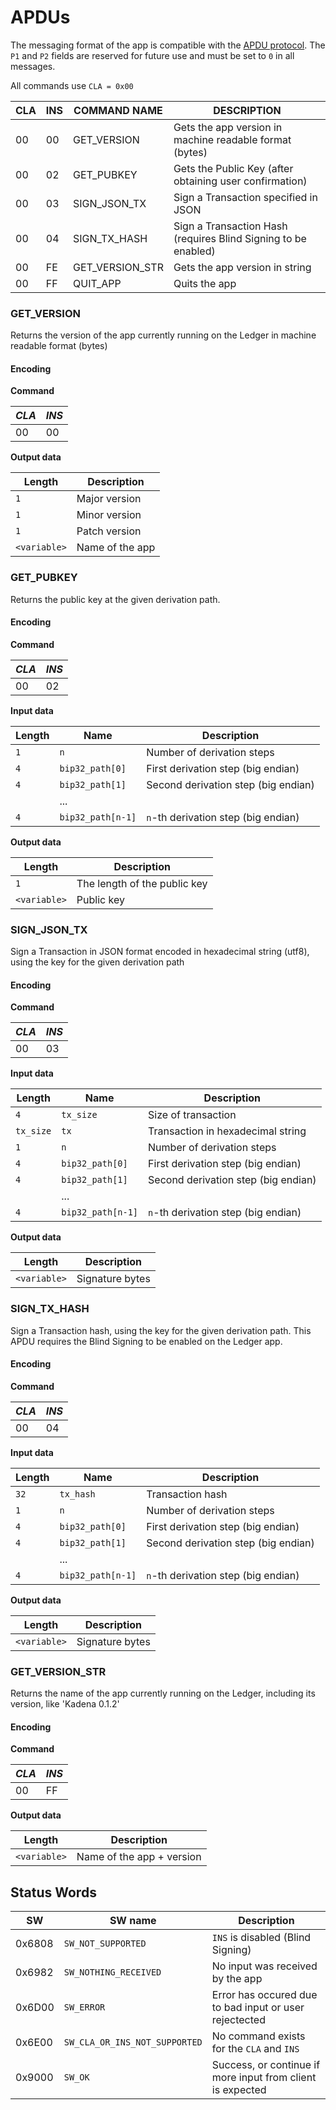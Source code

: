 
# APDUs

The messaging format of the app is compatible with the [APDU protocol](https://developers.ledger.com/docs/nano-app/application-structure/#apdu-interpretation-loop). The `P1` and `P2` fields are reserved for future use and must be set to `0` in all messages.

All commands use `CLA = 0x00`

| CLA | INS | COMMAND NAME    | DESCRIPTION                                                    |
|-----|-----|-----------------|----------------------------------------------------------------|
| 00  | 00  | GET_VERSION     | Gets the app version in machine readable format (bytes)        |
| 00  | 02  | GET_PUBKEY      | Gets the Public Key (after obtaining user confirmation)        |
| 00  | 03  | SIGN_JSON_TX    | Sign a Transaction specified in JSON                           |
| 00  | 04  | SIGN_TX_HASH    | Sign a Transaction Hash (requires Blind Signing to be enabled) |
| 00  | FE  | GET_VERSION_STR | Gets the app version in string                                 |
| 00  | FF  | QUIT_APP        | Quits the app                                                  |


### GET_VERSION

Returns the version of the app currently running on the Ledger in machine readable format (bytes)

#### Encoding

**Command**

| *CLA* | *INS* |
|-------|-------|
| 00    | 00    |

**Output data**

| Length       | Description     |
|--------------|-----------------|
| `1`          | Major version   |
| `1`          | Minor version   |
| `1`          | Patch version   |
| `<variable>` | Name of the app |

### GET_PUBKEY

Returns the public key at the given derivation path.

#### Encoding

**Command**

| *CLA* | *INS* |
|-------|-------|
| 00    | 02    |

**Input data**

| Length | Name              | Description                         |
|--------|-------------------|-------------------------------------|
| `1`    | `n`               | Number of derivation steps          |
| `4`    | `bip32_path[0]`   | First derivation step (big endian)  |
| `4`    | `bip32_path[1]`   | Second derivation step (big endian) |
|        | ...               |                                     |
| `4`    | `bip32_path[n-1]` | `n`-th derivation step (big endian) |

**Output data**

| Length       | Description                  |
|--------------|------------------------------|
| `1`          | The length of the public key |
| `<variable>` | Public key                   |

### SIGN_JSON_TX

Sign a Transaction in JSON format encoded in hexadecimal string (utf8), using the key for the given derivation path

#### Encoding

**Command**

| *CLA* | *INS* |
|-------|-------|
| 00    | 03    |

**Input data**

| Length    | Name              | Description                         |
|-----------|-------------------|-------------------------------------|
| `4`       | `tx_size`         | Size of transaction                 |
| `tx_size` | `tx`              | Transaction in hexadecimal string   |
| `1`       | `n`               | Number of derivation steps          |
| `4`       | `bip32_path[0]`   | First derivation step (big endian)  |
| `4`       | `bip32_path[1]`   | Second derivation step (big endian) |
|           | ...               |                                     |
| `4`       | `bip32_path[n-1]` | `n`-th derivation step (big endian) |

**Output data**

| Length       | Description     |
|--------------|-----------------|
| `<variable>` | Signature bytes |

### SIGN_TX_HASH

Sign a Transaction hash, using the key for the given derivation path.
This APDU requires the Blind Signing to be enabled on the Ledger app.

#### Encoding

**Command**

| *CLA* | *INS* |
|-------|-------|
| 00    | 04    |

**Input data**

| Length | Name              | Description                         |
|--------|-------------------|-------------------------------------|
| `32`   | `tx_hash`         | Transaction hash                    |
| `1`    | `n`               | Number of derivation steps          |
| `4`    | `bip32_path[0]`   | First derivation step (big endian)  |
| `4`    | `bip32_path[1]`   | Second derivation step (big endian) |
|        | ...               |                                     |
| `4`    | `bip32_path[n-1]` | `n`-th derivation step (big endian) |

**Output data**

| Length       | Description     |
|--------------|-----------------|
| `<variable>` | Signature bytes |

### GET_VERSION_STR

Returns the name of the app currently running on the Ledger, including its version, like 'Kadena 0.1.2'

#### Encoding

**Command**

| *CLA* | *INS* |
|-------|-------|
| 00    | FF    |

**Output data**

| Length       | Description               |
|--------------|---------------------------|
| `<variable>` | Name of the app + version |

## Status Words

| SW     | SW name                       | Description                                                |
|--------|-------------------------------|------------------------------------------------------------|
| 0x6808 | `SW_NOT_SUPPORTED`            | `INS` is disabled  (Blind Signing)                         |
| 0x6982 | `SW_NOTHING_RECEIVED`         | No input was received by the app                           |
| 0x6D00 | `SW_ERROR`                    | Error has occured due to bad input or user rejectected     |
| 0x6E00 | `SW_CLA_OR_INS_NOT_SUPPORTED` | No command exists for the `CLA` and `INS`                  |
| 0x9000 | `SW_OK`                       | Success, or continue if more input from client is expected |
